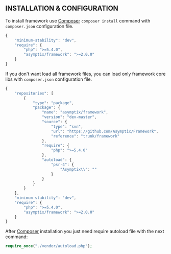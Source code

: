 INSTALLATION & CONFIGURATION
---

To install framework use [Composer](https://getcomposer.org/) `composer install` command with `composer.json` configuration file.

```js
{
    "minimum-stability": "dev",
    "require": {
        "php": ">=5.4.0",
		"asymptix/framework": ">=2.0.0"
    }
}
```

If you don't want load all framework files, you can load only framework core libs with `composer.json` configuration file.

```js
{
    "repositories": [
        {
            "type": "package",
            "package": {
                "name": "asymptix/framework",
                "version": "dev-master",
                "source": {
                    "type": "svn",
                    "url": "https://github.com/Asymptix/Framework",
                    "reference": "trunk/framework"
                },
                "require": {
                    "php": ">=5.4.0"
                },
                "autoload": {
                    "psr-4": {
                        "Asymptix\\": ""
                    }
                }
            }
        }
    ],
    "minimum-stability": "dev",
    "require": {
        "php": ">=5.4.0",
        "asymptix/framework": ">=2.0.0"
    }
}
```

After [Composer](https://getcomposer.org/) installation you just need require autoload file with the next command:

```php
require_once("./vendor/autoload.php");
```
